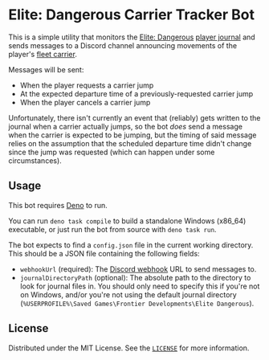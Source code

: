 # Elite: Dangerous Carrier Tracker Bot

This is a simple utility that monitors the [Elite: Dangerous](https://www.elitedangerous.com/) [player journal](https://elite-journal.readthedocs.io/en/latest/) and sends messages to a Discord channel announcing movements of the player's [fleet carrier](https://elite-dangerous.fandom.com/wiki/Drake-Class_Carrier).

Messages will be sent:

- When the player requests a carrier jump
- At the expected departure time of a previously-requested carrier jump
- When the player cancels a carrier jump

Unfortunately, there isn't currently an event that (reliably) gets written to the journal when a carrier actually jumps, so the bot _does_ send a message when the carrier is expected to be jumping, but the timing of said message relies on the assumption that the scheduled departure time didn't change since the jump was requested (which can happen under some circumstances).

## Usage

This bot requires [Deno](https://deno.com/) to run.

You can run `deno task compile` to build a standalone Windows (x86_64) executable, or just run the bot from source with `deno task run`.

The bot expects to find a `config.json` file in the current working directory. This should be a JSON file containing the following fields:

- `webhookUrl` (required): The [Discord webhook](https://discord.com/developers/docs/resources/webhook) URL to send messages to.
- `journalDirectoryPath` (optional): The absolute path to the directory to look for journal files in. You should only need to specify this if you're not on Windows, and/or you're not using the default journal directory (`%USERPROFILE%\Saved Games\Frontier Developments\Elite Dangerous`).

## License

Distributed under the MIT License. See the [`LICENSE`](/LICENSE) for more information.
